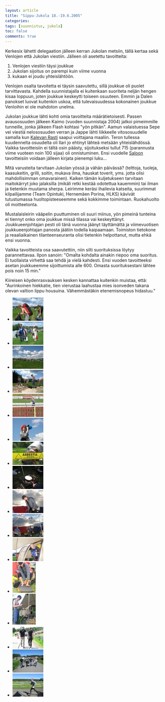 ```yaml
---
layout: article
title: "Sippu-Jukola 18.-19.6.2005"
categories:
tags: [suunnistus, jukola]
toc: false
comments: true
---
```


Kerkesix lähetti delegaation jälleen kerran Jukolan metsiin, tällä
kertaa sekä Venlojen että Jukolan viestiin. Jälleen oli asetettu
tavoitteita:

1.  Venlojen viestiin täysi joukkue
2.  Jukolan sijoitus on parempi kuin viime vuonna
3.  kukaan ei joudu yhteislähtöön.

Venlojen osalta tavoitetta ei täysin saavutettu, sillä joukkue oli
puolet tarvittavasta. Kahdella suunnistajalla ei kuitenkaan suoriteta
neljän hengen kisaa loppuun, joten joukkue keskeytti toiseen osuuteen.
Emmin ja Dalen panokset luovat kuitenkin uskoa, että tulevaisuudessa
kokonainen joukkue Venloihin ei ole mahdoton unelma.

Jukolan joukkue lähti kohti omia tavoitteita määrätietoisesti. Passen
avausosuuden jälkeen Kaimo (vuoden suunnistaja 2004) jatkoi pimeimmille
tunneille, jonka jälkeen Flash kohtasi "yön pitkän". Aamun valaistuessa
Sepe vei viestiä nelososuuden verran ja Jappe lähti liikkeelle
vitososuudelle samalla kun [Kalevan Rasti](http://www.kalevanrasti.fi/)
saapui voittajana maaliin. Teron tullessa kuudennelta osuudelta oli
Ilari jo ehtinyt lähteä metsään yhteislähdössä. Vaikka tavoitteisiin ei
tältä osin päästy, sijoitukseksi tullut 715 (parannusta viime vuoteen
noin 100 sijaa) oli onnistuminen. Ensi vuodelle
[Saloon](http://www.jukola2006.net/) tavoitteisiin voidaan jälleen
kirjata pienempi luku...

Mitä varusteita tarvitaan Jukolan yössä ja vähän päivässä? (telttoja,
tuoleja, kaasukeitin, grilli, soitin, mukava ilma, hauskat toverit, yms.
jotta olisi mahdollisimman omavarainen). Kaiken tämän kuljetukseen
tarvitaan maitokärryt joko jalaksilla (mikäli retki kestää odotettua
kauemmin) tai ilman ja tietenkin muutama sherpa. Leirimme keräsi
ihailevia katseita, suurimmat kilpailijamme (Team
Opintuki, Hernemäen Porina, HLKS) kävivät tutustumassa huoltopisteeseemme
sekä kokkimme toimintaan. Ruokahuolto oli moitteetonta.

Mustalaisleirin vääpelin puuttuminen oli suuri miinus, yön pimeinä
tunteina ei tiennyt onko oma joukkue missä tilassa vai keskeyttänyt.
Joukkueenjohtajan pesti oli tänä vuonna jäänyt täyttämättä ja
viimevuotisen joukkueenjohtajan panosta jäätiin todella kaipaamaan.
Toimiston tietokone ja reaaliaikainen tilanteenseuranta olisi tietenkin
helpottanut, mutta ehkä ensi vuonna.

Vaikka tavoitteista osa saavutettiin, niin silti suorituksissa löytyy
parannettavaa. Ilpon sanoin: "Omalta kohdalta ainakin riepoo oma
suoritus. Ei tuollaista virhettä saa tehdä ja vielä kahdesti. Ensi
vuoden tavoitteeksi asetan joukkueemme sijoittumista alle 600. Omasta
suorituksestani lähtee pois noin 15 min."

Kiireisen köydenrasvauksen kesken kannattaa kuitenkin muistaa, että:
"Aurinkoinen hiekkatie, tien vierustaa laahustaa mies isonveden takana
olevan valtion lippu housuina. Vähemmästäkin etenemisnopeus hidastuu."

<div class="th-grid image-gallery" markdown="1">

- [![](/images/jukola-2005/Thumbnails/suunnistusjukola2005_01b.jpg)](/images/jukola-2005/suunnistusjukola2005_01b.jpg)
- [![](/images/jukola-2005/Thumbnails/suunnistusjukola2005_02b.jpg)](/images/jukola-2005/suunnistusjukola2005_02b.jpg)
- [![](/images/jukola-2005/Thumbnails/suunnistusjukola2005_03b.jpg)](/images/jukola-2005/suunnistusjukola2005_03b.jpg)
- [![](/images/jukola-2005/Thumbnails/suunnistusjukola2005_04b.jpg)](/images/jukola-2005/suunnistusjukola2005_04b.jpg)
- [![](/images/jukola-2005/Thumbnails/suunnistusjukola2005_05b.jpg)](/images/jukola-2005/suunnistusjukola2005_05b.jpg)
- [![](/images/jukola-2005/Thumbnails/suunnistusjukola2005_06b.jpg)](/images/jukola-2005/suunnistusjukola2005_06b.jpg)
- [![](/images/jukola-2005/Thumbnails/suunnistusjukola2005_07b.jpg)](/images/jukola-2005/suunnistusjukola2005_07b.jpg)
- [![](/images/jukola-2005/Thumbnails/suunnistusjukola2005_08b.jpg)](/images/jukola-2005/suunnistusjukola2005_08b.jpg)
- [![](/images/jukola-2005/Thumbnails/suunnistusjukola2005_09b.jpg)](/images/jukola-2005/suunnistusjukola2005_09b.jpg)
- [![](/images/jukola-2005/Thumbnails/suunnistusjukola2005_10b.jpg)](/images/jukola-2005/suunnistusjukola2005_10b.jpg)
- [![](/images/jukola-2005/Thumbnails/suunnistusjukola2005_11b.jpg)](/images/jukola-2005/suunnistusjukola2005_11b.jpg)
- [![](/images/jukola-2005/Thumbnails/suunnistusjukola2005_12b.jpg)](/images/jukola-2005/suunnistusjukola2005_12b.jpg)
- [![](/images/jukola-2005/Thumbnails/suunnistusjukola2005_13b.jpg)](/images/jukola-2005/suunnistusjukola2005_13b.jpg)
- [![](/images/jukola-2005/Thumbnails/suunnistusjukola2005_14b.jpg)](/images/jukola-2005/suunnistusjukola2005_14b.jpg)
- [![](/images/jukola-2005/Thumbnails/suunnistusjukola2005_15b.jpg)](/images/jukola-2005/suunnistusjukola2005_15b.jpg)
- [![](/images/jukola-2005/Thumbnails/suunnistusjukola2005_16b.jpg)](/images/jukola-2005/suunnistusjukola2005_16b.jpg)

</div>
